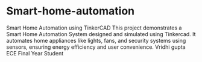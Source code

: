 # Smart-home-automation
Smart Home Automation using TinkerCAD This project demonstrates a Smart Home Automation System designed and simulated using Tinkercad. It automates home appliances like lights, fans, and security systems using sensors, ensuring energy efficiency and user convenience.  Vridhi gupta  ECE Final Year Student
